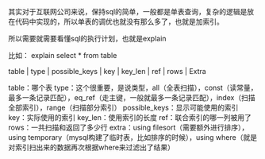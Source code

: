 其实对于互联网公司来说，保持sql的简单，一般都是单表查询，复杂的逻辑是放在代码中实现的，所以单表的调优也就没有那么多了，也就是加索引。

所以需要就需要看懂sql的执行计划，也就是explain

比如：
explain select * from table

table | type | possible_keys | key | key_len | ref | rows | Extra

 

table：哪个表
type：这个很重要，是说类型，all（全表扫描），const（读常量，最多一条记录匹配），eq_ref（走主键，一般就最多一条记录匹配），index（扫描全部索引），range（扫描部分索引）
possible_keys：显示可能使用的索引
key：实际使用的索引
key_len：使用索引的长度
ref：联合索引的哪一列被用了
rows：一共扫描和返回了多少行
extra：using filesort（需要额外进行排序），using temporary（mysql构建了临时表，比如排序的时候），using where（就是对索引扫出来的数据再次根据where来过滤出了结果）